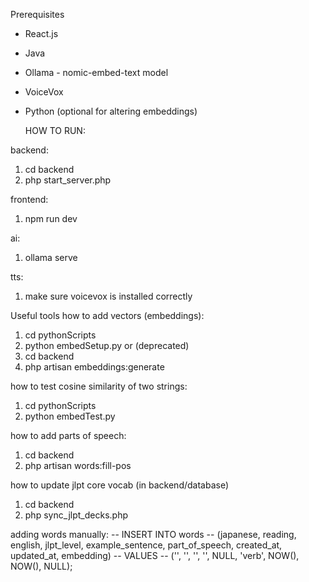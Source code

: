 Prerequisites
- React.js
- Java
- Ollama - nomic-embed-text model
- VoiceVox
- Python (optional for altering embeddings)

  HOW TO RUN:

backend:
1. cd backend
2. php start_server.php

frontend:
1. npm run dev

ai:
1. ollama serve

tts:
1. make sure voicevox is installed correctly



Useful tools
how to add vectors (embeddings):
1. cd pythonScripts
2. python embedSetup.py
or (deprecated)
1. cd backend
2. php artisan embeddings:generate

how to test cosine similarity of two strings:
1. cd pythonScripts
2. python embedTest.py

how to add parts of speech:
1. cd backend
2. php artisan words:fill-pos

how to update jlpt core vocab (in backend/database)
1. cd backend
2. php sync_jlpt_decks.php

adding words manually:
-- INSERT INTO words 
-- (japanese, reading, english, jlpt_level, example_sentence, part_of_speech, created_at, updated_at, embedding)
-- VALUES
-- ('<jp>', '<reading>', '<meaning>', '<jlpt>', NULL, 'verb', NOW(), NOW(), NULL);



